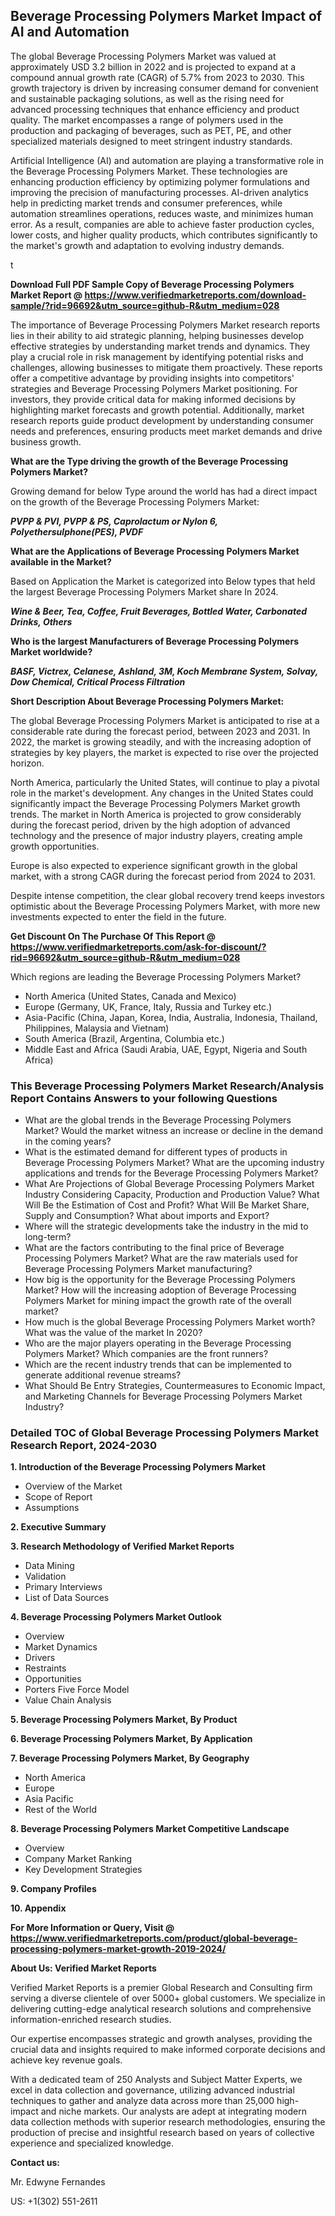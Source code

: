 <h2>Beverage Processing Polymers Market Impact of AI and Automation</h2><p>The global Beverage Processing Polymers Market was valued at approximately USD 3.2 billion in 2022 and is projected to expand at a compound annual growth rate (CAGR) of 5.7% from 2023 to 2030. This growth trajectory is driven by increasing consumer demand for convenient and sustainable packaging solutions, as well as the rising need for advanced processing techniques that enhance efficiency and product quality. The market encompasses a range of polymers used in the production and packaging of beverages, such as PET, PE, and other specialized materials designed to meet stringent industry standards.</p><p>Artificial Intelligence (AI) and automation are playing a transformative role in the Beverage Processing Polymers Market. These technologies are enhancing production efficiency by optimizing polymer formulations and improving the precision of manufacturing processes. AI-driven analytics help in predicting market trends and consumer preferences, while automation streamlines operations, reduces waste, and minimizes human error. As a result, companies are able to achieve faster production cycles, lower costs, and higher quality products, which contributes significantly to the market's growth and adaptation to evolving industry demands.</p>t</p><p id="" class=""><strong>Download Full PDF Sample Copy of Beverage Processing Polymers Market Report @ <a href="https://www.verifiedmarketreports.com/download-sample/?rid=96692&utm_source=github-R&utm_medium=028" target="_blank">https://www.verifiedmarketreports.com/download-sample/?rid=96692&utm_source=github-R&utm_medium=028</a></strong></p><p>The importance of&nbsp;Beverage Processing Polymers Market research reports lies in their ability to aid strategic planning, helping businesses develop effective strategies by understanding market trends and dynamics. They play a crucial role in risk management by identifying potential risks and challenges, allowing businesses to mitigate them proactively. These reports offer a competitive advantage by providing insights into competitors' strategies and Beverage Processing Polymers Market positioning. For investors, they provide critical data for making informed decisions by highlighting market forecasts and growth potential. Additionally, market research reports guide product development by understanding consumer needs and preferences, ensuring products meet market demands and drive business growth.</p><p><strong>What are the&nbsp;Type driving the growth of the Beverage Processing Polymers Market?</strong></p><p id="" class="">Growing demand for below Type around the world has had a direct impact on the growth of the Beverage Processing Polymers Market:</p><em><strong>PVPP & PVI, PVPP & PS, Caprolactum or Nylon 6, Polyethersulphone(PES), PVDF</strong></em></p><strong>What are the&nbsp;Applications&nbsp;of Beverage Processing Polymers Market available in the Market?</strong></p><p id="" class="">Based on Application the Market is categorized into Below types that held the largest Beverage Processing Polymers Market share In 2024.</p><em><strong>Wine & Beer, Tea, Coffee, Fruit Beverages, Bottled Water, Carbonated Drinks, Others</strong></em></p><strong>Who is the largest Manufacturers of Beverage Processing Polymers Market worldwide?</strong></p><p><em><strong>BASF, Victrex, Celanese, Ashland, 3M, Koch Membrane System, Solvay, Dow Chemical, Critical Process Filtration</strong></em></p><p id="" class=""><strong>Short Description About Beverage Processing Polymers Market:</strong></p><p>The global Beverage Processing Polymers Market is anticipated to rise at a considerable rate during the forecast period, between 2023 and 2031. In 2022, the market is growing steadily, and with the increasing adoption of strategies by key players, the market is expected to rise over the projected horizon.</p><p>North America, particularly the United States, will continue to play a pivotal role in the market's development. Any changes in the United States could significantly impact the Beverage Processing Polymers Market growth trends. The market in North America is projected to grow considerably during the forecast period, driven by the high adoption of advanced technology and the presence of major industry players, creating ample growth opportunities.</p><p>Europe is also expected to experience significant growth in the global market, with a strong CAGR during the forecast period from 2024 to 2031.</p><p>Despite intense competition, the clear global recovery trend keeps investors optimistic about the Beverage Processing Polymers Market, with more new investments expected to enter the field in the future.</p><p id="" class=""><strong>Get Discount On The Purchase Of This Report @ <a href="https://www.verifiedmarketreports.com/ask-for-discount/?rid=96692&utm_source=github-R&utm_medium=028" target="_blank">https://www.verifiedmarketreports.com/ask-for-discount/?rid=96692&utm_source=github-R&utm_medium=028</a></strong></p>Which regions are leading the Beverage Processing Polymers Market?</p><ul><li>North America (United States, Canada and Mexico)</li><li>Europe (Germany, UK, France, Italy, Russia and Turkey etc.)</li><li>Asia-Pacific (China, Japan, Korea, India, Australia, Indonesia, Thailand, Philippines, Malaysia and Vietnam)</li><li>South America (Brazil, Argentina, Columbia etc.)</li><li>Middle East and Africa (Saudi Arabia, UAE, Egypt, Nigeria and South Africa)</li></ul><h3 id="" class="">This Beverage Processing Polymers Market Research/Analysis Report Contains Answers to your following Questions</h3><ul><li>What are the global trends in the Beverage Processing Polymers Market? Would the market witness an increase or decline in the demand in the coming years?</li><li>What is the estimated demand for different types of products in Beverage Processing Polymers Market? What are the upcoming industry applications and trends for the Beverage Processing Polymers Market?</li><li>What Are Projections of Global Beverage Processing Polymers Market Industry Considering Capacity, Production and Production Value? What Will Be the Estimation of Cost and Profit? What Will Be Market Share, Supply and Consumption? What about imports and Export?</li><li>Where will the strategic developments take the industry in the mid to long-term?</li><li>What are the factors contributing to the final price of Beverage Processing Polymers Market? What are the raw materials used for Beverage Processing Polymers Market manufacturing?</li><li>How big is the opportunity for the Beverage Processing Polymers Market? How will the increasing adoption of Beverage Processing Polymers Market for mining impact the growth rate of the overall market?</li><li>How much is the global Beverage Processing Polymers Market worth? What was the value of the market In 2020?</li><li>Who are the major players operating in the Beverage Processing Polymers Market? Which companies are the front runners?</li><li>Which are the recent industry trends that can be implemented to generate additional revenue streams?</li><li>What Should Be Entry Strategies, Countermeasures to Economic Impact, and Marketing Channels for Beverage Processing Polymers Market Industry?</li></ul><h3 id="" class="">Detailed TOC of Global Beverage Processing Polymers Market Research Report, 2024-2030</h3><p id="" class=""><strong>1. Introduction of the Beverage Processing Polymers Market</strong></p><ul><li>Overview of the Market</li><li>Scope of Report</li><li>Assumptions</li></ul><p id="" class=""><strong>2. Executive Summary</strong></p><p id="" class=""><strong>3. Research Methodology of Verified Market Reports</strong></p><ul><li>Data Mining</li><li>Validation</li><li>Primary Interviews</li><li>List of Data Sources</li></ul><p id="" class=""><strong>4. Beverage Processing Polymers Market Outlook</strong></p><ul><li>Overview</li><li>Market Dynamics</li><li>Drivers</li><li>Restraints</li><li>Opportunities</li><li>Porters Five Force Model</li><li>Value Chain Analysis</li></ul><p id="" class=""><strong>5. Beverage Processing Polymers Market, By Product</strong></p><p id="" class=""><strong>6. Beverage Processing Polymers Market, By Application</strong></p><p id="" class=""><strong>7. Beverage Processing Polymers Market, By Geography</strong></p><ul><li>North America</li><li>Europe</li><li>Asia Pacific</li><li>Rest of the World</li></ul><p id="" class=""><strong>8. Beverage Processing Polymers Market Competitive Landscape</strong></p><ul><li>Overview</li><li>Company Market Ranking</li><li>Key Development Strategies</li></ul><p id="" class=""><strong>9. Company Profiles</strong></p><p id="" class=""><strong>10. Appendix</strong></p><p id="" class=""><strong>For More Information or Query, Visit @ <a href="https://www.verifiedmarketreports.com/product/global-beverage-processing-polymers-market-growth-2019-2024/" target="_blank">https://www.verifiedmarketreports.com/product/global-beverage-processing-polymers-market-growth-2019-2024/</a></strong></p><p id="" class=""><strong>About Us: Verified Market Reports</strong></p><p id="" class="">Verified Market Reports is a premier Global Research and Consulting firm serving a diverse clientele of over 5000+ global customers. We specialize in delivering cutting-edge analytical research solutions and comprehensive information-enriched research studies.</p><p id="" class="">Our expertise encompasses strategic and growth analyses, providing the crucial data and insights required to make informed corporate decisions and achieve key revenue goals.</p><p id="" class="">With a dedicated team of 250 Analysts and Subject Matter Experts, we excel in data collection and governance, utilizing advanced industrial techniques to gather and analyze data across more than 25,000 high-impact and niche markets. Our analysts are adept at integrating modern data collection methods with superior research methodologies, ensuring the production of precise and insightful research based on years of collective experience and specialized knowledge.</p><p id="" class=""><strong>Contact us:</strong></p><p id="" class="">Mr. Edwyne Fernandes</p><p id="" class="">US: +1(302) 551-2611</p>